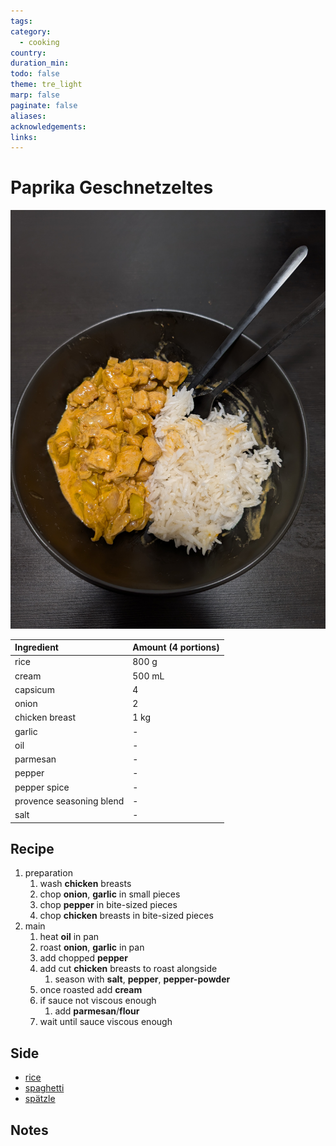```yaml
---
tags: 
category:
  - cooking
country: 
duration_min: 
todo: false
theme: tre_light
marp: false
paginate: false
aliases: 
acknowledgements: 
links:
---
```



# Paprika Geschnetzeltes

![300](../gfx/PXL_20250401_084821659.jpg)

|Ingredient|Amount (4 portions)|
| :- | :- |
|rice|800 g|
|cream|500 mL|
|capsicum|4|
|onion|2|
|chicken breast|1 kg|
|garlic|-|
|oil|-|
|parmesan|-|
|pepper|-|
|pepper spice|-|
|provence seasoning blend|-|
|salt|-|

## Recipe
1. preparation
    1. wash **chicken** breasts
    1. chop **onion**, **garlic** in small pieces
    1. chop **pepper** in bite-sized pieces
    1. chop **chicken** breasts in bite-sized pieces
1. main
    1. heat **oil** in pan
    1. roast **onion**, **garlic** in pan
    1. add chopped **pepper**
    1. add cut **chicken** breasts to roast alongside
        1. season with **salt**, **pepper**, **pepper-powder**
    1. once roasted add **cream**
    1. if sauce not viscous enough
        1. add **parmesan**/**flour**
    1. wait until sauce viscous enough

## Side
* [rice](./Rice.md)
* [spaghetti](Pasta.md)
* [spätzle](./Spaetzle.md)

## Notes

